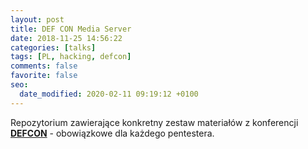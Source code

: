 ```yaml
---
layout: post
title: DEF CON Media Server
date: 2018-11-25 14:56:22
categories: [talks]
tags: [PL, hacking, defcon]
comments: false
favorite: false
seo:
  date_modified: 2020-02-11 09:19:12 +0100
---
```


Repozytorium zawierające konkretny zestaw materiałów z konferencji <a href="https://media.defcon.org/" target="_blank"><b>DEFCON</b></a> - obowiązkowe dla każdego pentestera.
